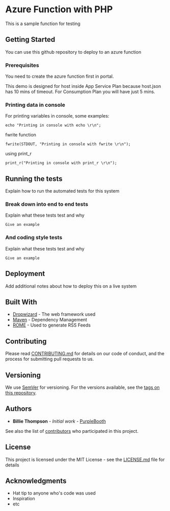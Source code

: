 # Azure Function with PHP

This is a sample function for testing

## Getting Started

You can use this github repository to deploy to an azure function

### Prerequisites

You need to create the azure function first in portal.

This demo is designed for host inside App Service Plan because host.json has 10 mins of timeout.
For Consumption Plan you will have just 5 mins.


### Printing data in console
For printing variables in console, some examples:
```
echo "Printing in console with echo \r\n";
```
fwrite function
```
fwrite(STDOUT, "Printing in console with fwrite \r\n");
```
using print_r
```
print_r("Printing in console with print_r \r\n");
```

## Running the tests

Explain how to run the automated tests for this system

### Break down into end to end tests

Explain what these tests test and why

```
Give an example
```

### And coding style tests

Explain what these tests test and why

```
Give an example
```

## Deployment

Add additional notes about how to deploy this on a live system

## Built With

* [Dropwizard](http://www.dropwizard.io/1.0.2/docs/) - The web framework used
* [Maven](https://maven.apache.org/) - Dependency Management
* [ROME](https://rometools.github.io/rome/) - Used to generate RSS Feeds

## Contributing

Please read [CONTRIBUTING.md](https://gist.github.com/PurpleBooth/b24679402957c63ec426) for details on our code of conduct, and the process for submitting pull requests to us.

## Versioning

We use [SemVer](http://semver.org/) for versioning. For the versions available, see the [tags on this repository](https://github.com/your/project/tags). 

## Authors

* **Billie Thompson** - *Initial work* - [PurpleBooth](https://github.com/PurpleBooth)

See also the list of [contributors](https://github.com/your/project/contributors) who participated in this project.

## License

This project is licensed under the MIT License - see the [LICENSE.md](LICENSE.md) file for details

## Acknowledgments

* Hat tip to anyone who's code was used
* Inspiration
* etc